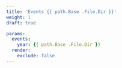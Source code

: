 ```yaml
---
title: 'Events {{ path.Base .File.Dir }}'
weight: 1
draft: true

params:
  events:
    year: {{ path.Base .File.Dir }}
  render:
    exclude: false
---
```

<!--
  SPDX-SnippetCopyrightText: {{ now.Format "2025" }} OASIS CSAF TC
  SPDX-License-Identifier: LicenseRef-OASIS-CSAF-TC-License
-->

